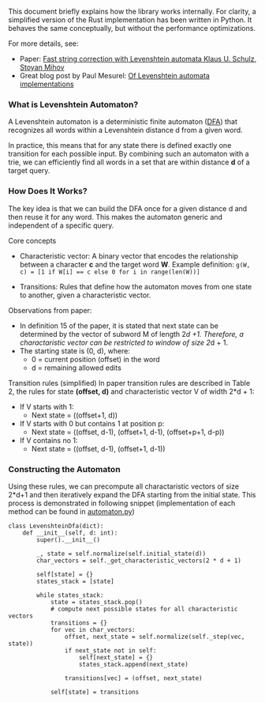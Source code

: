 This document briefly explains how the library works internally.
For clarity, a simplified version of the Rust implementation has been written in Python. It behaves the same conceptually, but without the performance optimizations.

For more details, see:
- Paper: [Fast string correction with Levenshtein automata Klaus U. Schulz, Stoyan Mihov](https://dmice.ohsu.edu/bedricks/courses/cs655/pdf/readings/2002_Schulz.pdf "Fast string correction with Levenshtein automata Klaus U. Schulz, Stoyan Mihov")
- Great blog post by Paul Mesurel: [Of Levenshtein automata implementations](https://fulmicoton.com/posts/levenshtein/ "Of levenshtein automata implementations")


### What is Levenshtein Automaton?

A Levenshtein automaton is a deterministic finite automaton ([DFA](https://en.wikipedia.org/wiki/Deterministic_finite_automaton "DFA")) that recognizes all words within a Levenshtein distance d from a given word.

In practice, this means that for any state there is defined exactly one transition for each possible input. By combining such an automaton with a trie, we can efficiently find all words in a set that are within distance **d** of a target query.


### How Does It Works?

The key idea is that we can build the DFA once for a given distance d and then reuse it for any word. This makes the automaton generic and independent of a specific query.

Core concepts
- Characteristic vector:
A binary vector that encodes the relationship between a character **c** and the target word **W**.
Example definition:
`g(W, c) = [1 if W[i] == c else 0 for i in range(len(W))]`

- Transitions:
Rules that define how the automaton moves from one state to another, given a characteristic vector.

Observations from paper:
- In definition 15 of the paper, it is stated that next state can be determined by the vector of subword M of length 2*d +1. Therefore, a charactaristic vector can be restricted to window of size 2*d + 1.
- The starting state is (0, d), where:
	- 0 = current position (offset) in the word
	- d = remaining allowed edits

Transition rules (simplified)
In paper transition rules are described in Table 2, the rules for state **(offset, d)** and characteristic vector V of width 2*d + 1:
- If V starts with 1:
	- Next state = ((offset+1, d))
- If V starts with 0 but contains 1 at position p:
	- Next state = ((offset, d-1), (offset+1, d-1), (offset+p+1, d-p))
- If V contains no 1:
	- Next state = ((offset, d-1), (offset+1, d-1))
	

### Constructing the Automaton

Using these rules, we can precompute all charactaristic vectors of size 2*d+1 and then iteratively expand the DFA starting from the initial state. This process is demonstrated in following snippet (implementation of each method can be found in [automaton.py](/docs/python/automaton.py "automaton.py"))

```
class LevenshteinDfa(dict):
    def __init__(self, d: int):
        super().__init__()

        _, state = self.normalize(self.initial_state(d))
        char_vectors = self._get_characteristic_vectors(2 * d + 1)

        self[state] = {}
        states_stack = [state]

        while states_stack:
            state = states_stack.pop()
            # compute next possible states for all characteristic vectors
            transitions = {}
            for vec in char_vectors:
                offset, next_state = self.normalize(self._step(vec, state))
                if next_state not in self:
                    self[next_state] = {}
                    states_stack.append(next_state)

                transitions[vec] = (offset, next_state)

            self[state] = transitions
```
